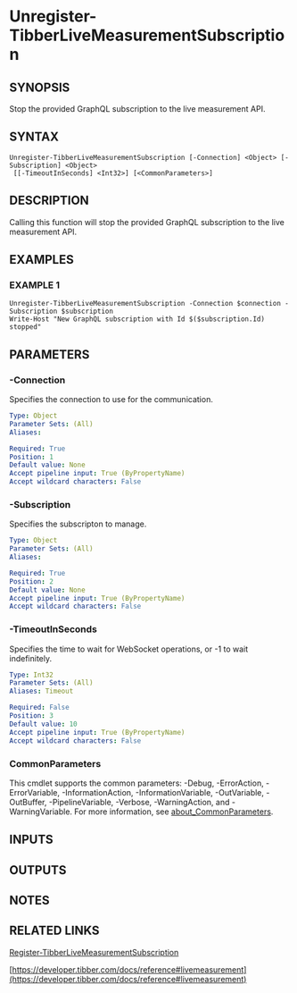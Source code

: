 # Unregister-TibberLiveMeasurementSubscription

## SYNOPSIS
Stop the provided GraphQL subscription to the live measurement API.

## SYNTAX

```
Unregister-TibberLiveMeasurementSubscription [-Connection] <Object> [-Subscription] <Object>
 [[-TimeoutInSeconds] <Int32>] [<CommonParameters>]
```

## DESCRIPTION
Calling this function will stop the provided GraphQL subscription to the live measurement API.

## EXAMPLES

### EXAMPLE 1
```
Unregister-TibberLiveMeasurementSubscription -Connection $connection -Subscription $subscription
Write-Host "New GraphQL subscription with Id $($subscription.Id) stopped"
```

## PARAMETERS

### -Connection
Specifies the connection to use for the communication.

```yaml
Type: Object
Parameter Sets: (All)
Aliases:

Required: True
Position: 1
Default value: None
Accept pipeline input: True (ByPropertyName)
Accept wildcard characters: False
```

### -Subscription
Specifies the subscripton to manage.

```yaml
Type: Object
Parameter Sets: (All)
Aliases:

Required: True
Position: 2
Default value: None
Accept pipeline input: True (ByPropertyName)
Accept wildcard characters: False
```

### -TimeoutInSeconds
Specifies the time to wait for WebSocket operations, or -1 to wait indefinitely.

```yaml
Type: Int32
Parameter Sets: (All)
Aliases: Timeout

Required: False
Position: 3
Default value: 10
Accept pipeline input: True (ByPropertyName)
Accept wildcard characters: False
```

### CommonParameters
This cmdlet supports the common parameters: -Debug, -ErrorAction, -ErrorVariable, -InformationAction, -InformationVariable, -OutVariable, -OutBuffer, -PipelineVariable, -Verbose, -WarningAction, and -WarningVariable. For more information, see [about_CommonParameters](http://go.microsoft.com/fwlink/?LinkID=113216).

## INPUTS

## OUTPUTS

## NOTES

## RELATED LINKS

[Register-TibberLiveMeasurementSubscription](Register-TibberLiveMeasurementSubscription.md)

[https://developer.tibber.com/docs/reference#livemeasurement](https://developer.tibber.com/docs/reference#livemeasurement)

